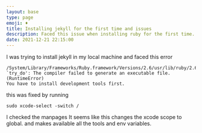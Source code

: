 ```yaml
---
layout: base
type: page
emoji: ♦️
title: Installing jekyll for the first time and issues
description: Faced this issue when installing ruby for the first time.
date: 2021-12-21 22:15:00
---
```


I was trying to install jekyll in my local machine and faced this error

```shell
/System/Library/Frameworks/Ruby.framework/Versions/2.6/usr/lib/ruby/2.6.0/mkmf.rb:467:in `try_do': The compiler failed to generate an executable file. (RuntimeError)
You have to install development tools first.
```

this was fixed by running

```shell
sudo xcode-select -switch /
```

I checked the manpages It seems like this changes the xcode scope to global. and makes available all the tools and env variables.